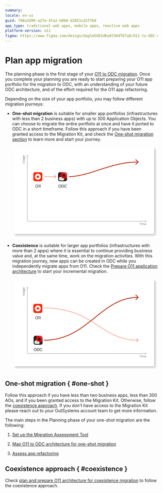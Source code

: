 ```yaml
---
summary: 
locale: en-us
guid: 788a3d99-a2fe-4fa2-b868-d2851cd2ffb8
app_type: traditional web apps, mobile apps, reactive web apps
platform-version: o11
figma: https://www.figma.com/design/daglmSUESdKw9J3HdT87a8/O11-to-ODC-migration?node-id=1-852
---
```


# Plan app migration

The planning phase is the first stage of your [O11 to ODC migration](../migration-intro.md). Once you complete your planning you are ready to start preparing your O11 app portfolio for the migration to ODC, with an understanding of your future ODC architecture, and of the effort required for the O11 app refactoring.

Depending on the size of your app portfolio, you may follow different migration journeys:

* **One-shot migration** is suitable for smaller app portfolios (infrastructures with less than 2 business apps) with up to 300 Application Objects. You can choose to migrate the entire portfolio at once and have it ported to ODC in a short timeframe. Follow this approach if you have been granted access to the Migration Kit, and check the [One-shot migration section](#one-shot) to learn more and start your journey.

    ![Diagram showing the one-shot migration process for small app portfolios from O11 to ODC](images/one-shot-migration-diag.png "One-Shot Migration Diagram")

* **Coexistence**  is suitable for larger app portfolios (infrastructures with more than 2 apps) where it is essential to continue providing business value and, at the same time, work on the migration activities. With this migration journey, new apps can be created in ODC while you independently migrate apps from O11. Check the [Prepare O11 application architecture](#coexistence) to start your incremental migration.

    ![Diagram depicting the phased approach for migrating larger app portfolios from O11 to ODC](images/migration-phased-approach-diag.png "Phased Approach to Migration Diagram")

## One-shot migration { #one-shot }

<div class="info" markdown="1">

Follow this approach if you have less than two business apps, less than 300 AOs, and if you been granted access to the Migration Kit. Otherwise, follow the [coexistence approach](#coexistence).
If you don't have access to the Migration Kit please reach out to your OutSystems account team to get more information.

</div>

The main steps in the Planning phase of your one-shot migration are the following:

1. [Set up the Migration Assessment Tool](../setup-assessement-tool.md)

1. [Map O11 to ODC architecture for one-shot migration](plan-map-apps.md)

1. [Assess app refactoring](plan-assess-refactor.md)

## Coexistence approach { #coexistence }

Check [plan and prepare O11 architecture for coexistence migration](plan-incremental.md) to follow the coexistence approach.
